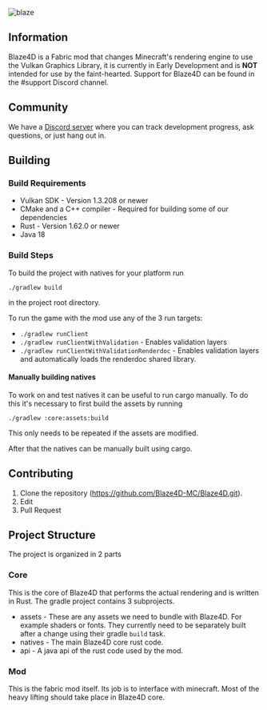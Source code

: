 ![blaze](https://user-images.githubusercontent.com/68126718/125143247-71be4580-e0f0-11eb-88bc-070eb2838435.png)

## Information 
Blaze4D is a Fabric mod that changes Minecraft's rendering engine to use the Vulkan Graphics Library, it is currently in
Early Development and is **NOT** intended for use by the faint-hearted. Support for Blaze4D can be found in the #support
Discord channel.

## Community
We have a [Discord server](https://discord.gg/H93wJePuWf) where you can track development progress, ask questions, or just hang out in.

## Building
### Build Requirements

 - Vulkan SDK - Version 1.3.208 or newer
 - CMake and a C++ compiler - Required for building some of our dependencies
 - Rust - Version 1.62.0 or newer
 - Java 18

### Build Steps
To build the project with natives for your platform run
```
./gradlew build
```
in the project root directory.

To run the game with the mod use any of the 3 run targets:
- `./gradlew runClient`
- `./gradlew runClientWithValidation` - Enables validation layers
- `./gradlew runClientWithValidationRenderdoc` - Enables validation layers and automatically loads the renderdoc shared library.

#### Manually building natives
To work on and test natives it can be useful to run cargo manually. To do this it's necessary to first build the assets
by running
```
./gradlew :core:assets:build
```
This only needs to be repeated if the assets are modified.

After that the natives can be manually built using cargo.

## Contributing
1. Clone the repository (https://github.com/Blaze4D-MC/Blaze4D.git).
2. Edit
3. Pull Request

## Project Structure
The project is organized in 2 parts

### Core
This is the core of Blaze4D that performs the actual rendering and is written in Rust. The gradle project contains 3
subprojects.
 - assets - These are any assets we need to bundle with Blaze4D. For example shaders or fonts. They currently need to be separately built after a change using their gradle `build` task.
 - natives - The main Blaze4D core rust code.
 - api - A java api of the rust code used by the mod.

### Mod
This is the fabric mod itself. Its job is to interface with minecraft. Most of the heavy lifting should take place in Blaze4D core.